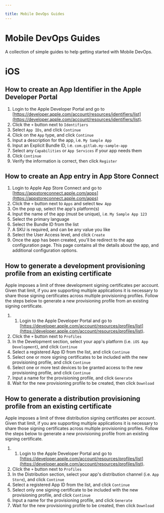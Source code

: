 ```yaml
---

title: Mobile DevOps Guides
---
```


# Mobile DevOps Guides

A collection of simple guides to help getting started with Mobile DevOps.

# iOS

## How to create an App Identifier in the Apple Developer Portal

1. Login to the Apple Developer Portal and go to [https://developer.apple.com/account/resources/identifiers/list](https://developer.apple.com/account/resources/identifiers/list).
1. Click the `+` button next to `Identifiers`
1. Select `App IDs`, and click `Continue`
1. Click on the `App` type, and click `Continue`
1. Input a description for the app, i.e. `My Sample App`
1. Input an Explicit Bundle ID, i.e. `com.gitlab.my-sample-app`
1. Select any `Capabilities` or `App Services` if your app needs them
1. Click `Continue`
1. Verify the information is correct, then click `Register`

## How to create an App entry in App Store Connect

1. Login to Apple App Store Connect and go to [https://appstoreconnect.apple.com/apps](https://appstoreconnect.apple.com/apps)
1. Click the `+` button next to `Apps` and select `New App`
1. On the pop up, select the app's platform(s)
1. Input the name of the app (must be unique), i.e. `My Sample App 123`
1. Select the primary language
1. Select the Bundle ID from the list
1. A SKU is required, and can be any value you like
1. Select the User Access level, and click `Create`
1. Once the app has been created, you'll be redirect to the app configuration page. This page contains all the details about the app, and additional configuration options.

## How to generate a development provisioning profile from an existing certificate

Apple imposes a limit of three development signing certificates per account. Given that limit, if you are supporting multiple applications it is necessary to share those signing certificates across multiple provisioning profiles. Follow the steps below to generate a new provisioning profile from an existing signing certificate.

1. 1. Login to the Apple Developer Portal and go to [https://developer.apple.com/account/resources/profiles/list](https://developer.apple.com/account/resources/profiles/list).
1. Click the `+` button next to `Profiles`
1. In the Development section, select your app's platform (i.e. `iOS App Development`), and click `Continue`
1. Select a registered App ID from the list, and click `Continue`
1. Select one or more signing certificates to be included with the new provisioning profile, and click `Continue`
1. Select one or more test devices to be granted access to the new provisioning profile, and click `Continue`
1. Input a name for the provisioning profile, and click `Generate`
1. Wait for the new provisioning profile to be created, then click `Download`

## How to generate a distribution provisioning profile from an existing certificate

Apple imposes a limit of three distribution signing certificates per account. Given that limit, if you are supporting multiple applications it is necessary to share those signing certificates across multiple provisioning profiles. Follow the steps below to generate a new provisioning profile from an existing signing certificate.

1. 1. Login to the Apple Developer Portal and go to [https://developer.apple.com/account/resources/profiles/list](https://developer.apple.com/account/resources/profiles/list).
1. Click the `+` button next to `Profiles`
1. In the Distribution section, select your app's distribution channel (i.e. `App Store`), and click `Continue`
1. Select a registered App ID from the list, and click `Continue`
1. Select only one signing certificate to be included with the new provisioning profile, and click `Continue`
1. Input a name for the provisioning profile, and click `Generate`
1. Wait for the new provisioning profile to be created, then click `Download`


